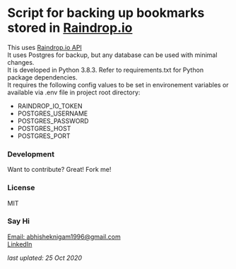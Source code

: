 # Script for backing up bookmarks stored in [Raindrop.io](https://raindrop.io/)

This uses [Raindrop.io API](https://developer.raindrop.io/)
<br>
It uses Postgres for backup, but any database can be used with minimal changes.
<br>
It is developed in Python 3.8.3. Refer to requirements.txt for Python package dependencies.
<br>
It requires the following config values to be set in environement variables or available via .env file in project root directory:
- RAINDROP_IO_TOKEN
- POSTGRES_USERNAME
- POSTGRES_PASSWORD
- POSTGRES_HOST
- POSTGRES_PORT


### Development
Want to contribute? Great! Fork me!

### License
MIT

### Say Hi
[Email: abhisheknigam1996@gmail.com](mailto://abhisheknigam1996@gmail.com)<br>
[LinkedIn](https://www.linkedin.com/in/abhishek-nigam25)

*last uplated: 25 Oct 2020*